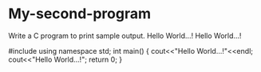 # My-second-program

Write a C program to print sample output.
Hello World...!
Hello World...!

#include<iostream>
using namespace std;
int main() {
    cout<<"Hello World...!"<<endl;
    cout<<"Hello World...!";
    return 0;
}
